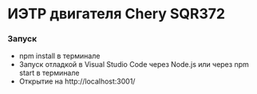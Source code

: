 <h1>ИЭТР двигателя Chery SQR372</h1>
<h3>Запуск</h3>
<ul>
  <li>npm install в терминале</li>
  <li>Запуск отладкой в Visual Studio Code через Node.js или через npm start в терминале</li>
  <li>Открытие на http://localhost:3001/</li>
  </ul>

